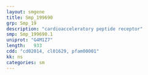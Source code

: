 ```yaml
---
layout: smgene
title: Smp_199690
grp: Smp_19
description: "cardioacceleratory peptide receptor"
smp: Smp_199690.1
uniprot: "G4M1Z7"
length:   933
cdd: "cd02014, cl01629, pfam00001"
kk: ns
categories: sm
---
```

